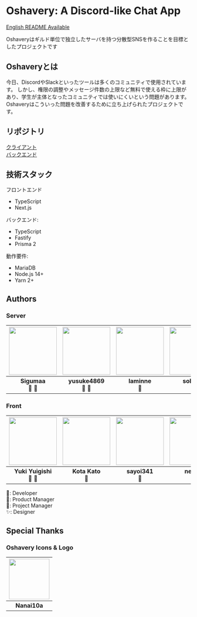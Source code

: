 # Oshavery: A Discord-like Chat App

[English README Available](https://github.com/Growthers/Oshavery/blob/main/README-en.md)

Oshaveryはギルド単位で独立したサーバを持つ分散型SNSを作ることを目標としたプロジェクトです

## Oshaveryとは
今日、DiscordやSlackといったツールは多くのコミュニティで使用されています。 
しかし、権限の調整やメッセージ件数の上限など無料で使える枠に上限があり、学生が主体となったコミュニティでは使いにくいという問題があります。  
Oshaveryはこういった問題を改善するために立ち上げられたプロジェクトです。

## リポジトリ
[クライアント](https://github.com/Growthers/Oshavery-Front)  
[バックエンド](https://github.com/Growthers/Oshavery-Server)

## 技術スタック
フロントエンド  
- TypeScript
- Next.js  

バックエンド:  
  - TypeScript
  - Fastify
  - Prisma 2

動作要件:
- MariaDB
- Node.js 14+
- Yarn 2+

## Authors
### Server
| <img src="https://github.com/sigumaa.png" width="130px"> | <img src="https://github.com/yusuke4869.png" width="130px"> | <img src="https://github.com/laminne.png" width="130px"> | <img src="https://github.com/sobonn.png" width="130px"> |
|:--------------------------------------------------------:|:-----------------------------------------------------------:|:--------------------------------------------------------:|:-------------------------------------------------------:|
|                   **Sigumaa**<br>👔 🔧                   |                   **yusuke4869**<br>🧢 🔧                   |                    **laminne**<br>🔧                     |                    **sobonn**<br>🔧                     |  
### Front
| <a href="https://github.com/YukiYuigishi"><img src="https://github.com/YukiYuigishi.png" width="130px"></a> | <a href="https://github.com/kato-k"><img src="https://github.com/kat0h.png" width="130px"></a> | <a href="https://github.com/sayoi341"><img src="https://github.com/sayoi341.png" width="130px"></a> | <a href="https://github.com/nekosan00"><img src="https://github.com/nekosan00.png" width="130px"></a> |
|:-----------------------------------------------------------------------------------------------------------:|:----------------------------------------------------------------------------------------------:|:---------------------------------------------------------------------------------------------------:|:-----------------------------------------------------------------------------------------------------:|
|                                         **Yuki Yuigishi**<br>👔 🔧                                          |                                      **Kota Kato**<br>🔧                                       |                                         **sayoi341**<br>🔧                                          |                                            **nekoP**<br>✨                                             |


🔧: Developer  
🧢: Product Manager  
👔: Project Manager  
✨: Designer  

## Special Thanks

### Oshavery Icons & Logo

| <img src="https://github.com/Nanai10a.png" width="110px"> |
|:---------------------------------------------------------:|
|                     **Nanai10a**<br>                      |
